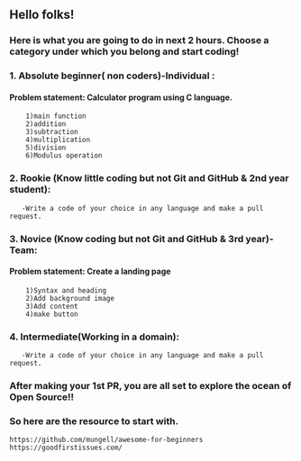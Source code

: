 ## Hello folks!

### Here is what you are going to do in next 2 hours. Choose a category under which you belong and start coding! 

### 1. Absolute beginner( non coders)-Individual : 
  #### Problem statement:  Calculator program using C language.
        1)main function
        2)addition
        3)subtraction
        4)multiplication
        5)division  
        6)Modulus operation
    


### 2. Rookie (Know little coding but not Git and GitHub & 2nd year student):

       -Write a code of your choice in any language and make a pull request.
    


### 3. Novice (Know coding but not Git  and GitHub & 3rd year)-Team:
  #### Problem statement: Create a landing page
        1)Syntax and heading
        2)Add background image
        3)Add content
        4)make button



### 4. Intermediate(Working in a domain):
    
       -Write a code of your choice in any language and make a pull request.



### After making your 1st PR, you are all set to explore the ocean of Open Source!!
### So here are the resource to start with.  

    https://github.com/mungell/awesome-for-beginners
    https://goodfirstissues.com/




